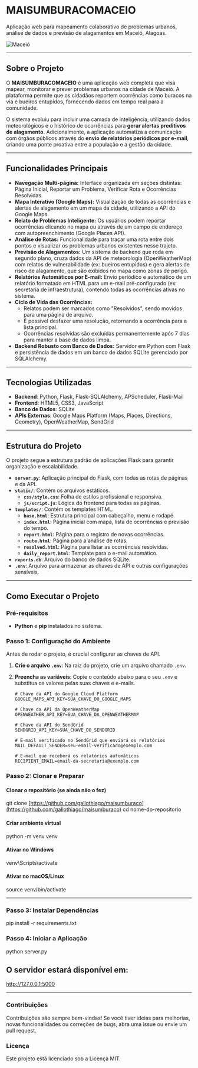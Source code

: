 # MAISUMBURACOMACEIO

Aplicação web para mapeamento colaborativo de problemas urbanos, análise de dados e previsão de alagamentos em Maceió, Alagoas.

![Maceió](https://www.infoescola.com/wp-content/uploads/2017/04/maceio-al-140669145.jpg)

---

## Sobre o Projeto

O **MAISUMBURACOMACEIO** é uma aplicação web completa que visa mapear, monitorar e prever problemas urbanos na cidade de Maceió. A plataforma permite que os cidadãos reportem ocorrências como buracos na via e bueiros entupidos, fornecendo dados em tempo real para a comunidade.

O sistema evoluiu para incluir uma camada de inteligência, utilizando dados meteorológicos e o histórico de ocorrências para **gerar alertas preditivos de alagamento**. Adicionalmente, a aplicação automatiza a comunicação com órgãos públicos através do **envio de relatórios periódicos por e-mail**, criando uma ponte proativa entre a população e a gestão da cidade.

---

## Funcionalidades Principais

- **Navegação Multi-página:** Interface organizada em seções distintas: Página Inicial, Reportar um Problema, Verificar Rota e Ocorrências Resolvidas.
- **Mapa Interativo (Google Maps):** Visualização de todas as ocorrências e alertas de alagamento em um mapa da cidade, utilizando a API do Google Maps.
- **Relato de Problemas Inteligente:** Os usuários podem reportar ocorrências clicando no mapa ou através de um campo de endereço com autopreenchimento (Google Places API).
- **Análise de Rotas:** Funcionalidade para traçar uma rota entre dois pontos e visualizar os problemas urbanos existentes nesse trajeto.
- **Previsão de Alagamentos:** Um sistema de backend que roda em segundo plano, cruza dados da API de meteorologia (OpenWeatherMap) com relatos de vulnerabilidade (ex: bueiros entupidos) e gera alertas de risco de alagamento, que são exibidos no mapa como zonas de perigo.
- **Relatórios Automáticos por E-mail:** Envio periódico e automático de um relatório formatado em HTML para um e-mail pré-configurado (ex: secretaria de infraestrutura), contendo todas as ocorrências ativas no sistema.
- **Ciclo de Vida das Ocorrências:**
    - Relatos podem ser marcados como "Resolvidos", sendo movidos para uma página de arquivo.
    - É possível desfazer uma resolução, retornando a ocorrência para a lista principal.
    - Ocorrências resolvidas são excluídas permanentemente após 7 dias para manter a base de dados limpa.
- **Backend Robusto com Banco de Dados:** Servidor em Python com Flask e persistência de dados em um banco de dados SQLite gerenciado por SQLAlchemy.

---

## Tecnologias Utilizadas

- **Backend**: Python, Flask, Flask-SQLAlchemy, APScheduler, Flask-Mail
- **Frontend**: HTML5, CSS3, JavaScript
- **Banco de Dados**: SQLite
- **APIs Externas**: Google Maps Platform (Maps, Places, Directions, Geometry), OpenWeatherMap, SendGrid

---

## Estrutura do Projeto

O projeto segue a estrutura padrão de aplicações Flask para garantir organização e escalabilidade.

- **`server.py`**: Aplicação principal do Flask, com todas as rotas de páginas e da API.
- **`static/`**: Contém os arquivos estáticos.
  - **`css/style.css`**: Folha de estilos profissional e responsiva.
  - **`js/script.js`**: Lógica do frontend para todas as páginas.
- **`templates/`**: Contém os templates HTML.
  - **`base.html`**: Estrutura principal com cabeçalho, menu e rodapé.
  - **`index.html`**: Página inicial com mapa, lista de ocorrências e previsão do tempo.
  - **`report.html`**: Página para o registro de novas ocorrências.
  - **`route.html`**: Página para a análise de rotas.
  - **`resolved.html`**: Página para listar as ocorrências resolvidas.
  - **`daily_report.html`**: Template para o e-mail automático.
- **`reports.db`**: Arquivo do banco de dados SQLite.
- **`.env`**: Arquivo para armazenar as chaves de API e outras configurações sensíveis.

---

## Como Executar o Projeto

### Pré-requisitos
- **Python** e **pip** instalados no sistema.

### Passo 1: Configuração do Ambiente
Antes de rodar o projeto, é crucial configurar as chaves de API.

1.  **Crie o arquivo `.env`**: Na raiz do projeto, crie um arquivo chamado `.env`.
2.  **Preencha as variáveis**: Copie o conteúdo abaixo para o seu `.env` e substitua os valores pelas suas chaves e e-mails.

    ```
    # Chave da API do Google Cloud Platform
    GOOGLE_MAPS_API_KEY=SUA_CHAVE_DO_GOOGLE_MAPS

    # Chave da API da OpenWeatherMap
    OPENWEATHER_API_KEY=SUA_CHAVE_DA_OPENWEATHERMAP

    # Chave da API do SendGrid
    SENDGRID_API_KEY=SUA_CHAVE_DO_SENDGRID

    # E-mail verificado no SendGrid que enviará os relatórios
    MAIL_DEFAULT_SENDER=seu-email-verificado@exemplo.com

    # E-mail que receberá os relatórios automáticos
    RECIPIENT_EMAIL=email-da-secretaria@exemplo.com
    ```

### Passo 2: Clonar e Preparar

#### Clonar o repositório (se ainda não o fez)
git clone [https://github.com/gallothiago/maisumburaco](https://github.com/gallothiago/maisumburaco)
cd nome-do-repositorio

#### Criar ambiente virtual
python -m venv venv

#### Ativar no Windows
venv\Scripts\activate

#### Ativar no macOS/Linux
source venv/bin/activate

---

### Passo 3: Instalar Dependências
pip install -r requirements.txt

### Passo 4: Iniciar a Aplicação
python server.py

## O servidor estará disponível em:
http://127.0.0.1:5000

---

### Contribuições
Contribuições são sempre bem-vindas! Se você tiver ideias para melhorias, novas funcionalidades ou correções de bugs, abra uma issue ou envie um pull request.

### Licença
Este projeto está licenciado sob a Licença MIT.

